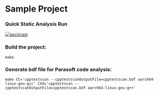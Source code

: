 # Sample Project

### Quick Static Analysis Run
[![asciicast](https://asciinema.org/a/QwGXg6KhYoxP9qdYx4GU1cmeV.svg)](https://asciinema.org/a/QwGXg6KhYoxP9qdYx4GU1cmeV)

### Build the project:
```
make
```

### Generate bdf file for Parasoft code analysis:
```
make CC='cpptestscan --cpptestscanOutputFile=cpptestscan.bdf aarch64-linux-gnu-gcc' CXX='cpptestscan --cpptestscanOutputFile=cpptestscan.bdf aarch64-linux-gnu-g++'
```
